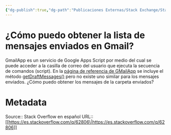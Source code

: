```yaml
---
{"dg-publish":true,"dg-path":"Publicaciones Externas/Stack Exchange/Stack Overflow en español/es.stackoverflow.com-62806.md","permalink":"/publicaciones-externas/stack-exchange/stack-overflow-en-espanol/es-stackoverflow-com-62806/","title":"¿Cómo puedo obtener la lista de mensajes enviados en Gmail?","hide":true,"noteIcon":"default","created":"2024-04-03T12:49:10.592-06:00","updated":"2024-04-05T16:43:49.985-06:00"}
---
```


# ¿Cómo puedo obtener la lista de mensajes enviados en Gmail?

GmailApp es un servicio de Google Apps Script por medio del cual se puede acceder a la casilla de correo del usuario que ejecuta la secuencia de comandos (script). En la [página de referencia de GMailApp][1] se incluye el método [getDraftMessages()][2] pero no existe uno similar para los mensajes enviados. ¿Cómo puedo obtener los mensajes de la carpeta enviados?


  [1]: https://developers.google.com/apps-script/reference/gmail/gmail-app
  [2]: https://developers.google.com/apps-script/reference/gmail/gmail-app#getDraftMessages()

# Metadata
Source:: Stack Overflow en español
URL:: [[https://es.stackoverflow.com/q/62806\|https://es.stackoverflow.com/q/62806]]


